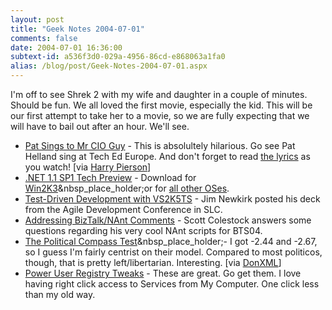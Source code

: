 ```yaml
---
layout: post
title: "Geek Notes 2004-07-01"
comments: false
date: 2004-07-01 16:36:00
subtext-id: a536f3d0-029a-4956-86cd-e868063a1fa0
alias: /blog/post/Geek-Notes-2004-07-01.aspx
---
```



I'm off to see Shrek 2 with my wife and daughter in a couple of minutes. Should be fun. We all loved the first movie, especially the kid. This will be our first attempt to take her to a movie, so we are fully expecting that we will have to bail out after an hour. We'll see.

  * [Pat Sings to Mr CIO Guy](http://channel9.msdn.com/ShowPost.aspx?PostID=11950) - This is absolultely hilarious. Go see Pat Helland sing at Tech Ed Europe. And don't forget to read [the lyrics](http://blogs.msdn.com/devhawk/articles/171123.aspx) as you watch! [via [Harry Pierson](http://devhawk.net/PermaLink.aspx?guid=a48566b7-fc87-401e-a725-766245704de4)]
  * [.NET 1.1 SP1 Tech Preview](http://scottwater.com/blog/archive/2004/07/01/oneDotoneTechPreviewServicePacks.aspx) - Download for [Win2K3](http://www.microsoft.com/downloads/details.aspx?familyid=da1c20ad-35ae-4cea-8451-730fcd603383&displaylang=en)&nbsp_place_holder;or for [all other OSes](http://www.microsoft.com/downloads/details.aspx?familyid=12721880-cb9f-4481-9610-987de96532e7&displaylang=en).
  * [Test-Driven Development with VS2K5TS](http://weblogs.asp.net/jamesnewkirk/archive/2004/07/01/170787.aspx) - Jim Newkirk posted his deck from the Agile Development Conference in SLC.
  * [Addressing BizTalk/NAnt Comments](http://www.traceofthought.net/PermaLink,guid,67b98ddc-95c3-48a0-bc0c-91adb95a381b.aspx) - Scott Colestock answers some questions regarding his very cool NAnt scripts for BTS04.
  * [The Political Compass Test](http://www.politicalcompass.org/)&nbsp_place_holder;- I got -2.44 and -2.67, so I guess I'm fairly centrist on their model. Compared to most politicos, though, that is pretty left/libertarian. Interesting. [via [DonXML](http://donxml.com/grokthis/archive/2004/06/29/879.aspx)]
  * [Power User Registry Tweaks](http://www.hanselman.com/blog/PermaLink.aspx?guid=e4786810-658a-4079-8723-05fad6b1c721) - These are great. Go get them. I love having right click access to Services from My Computer. One click less than my old way.
